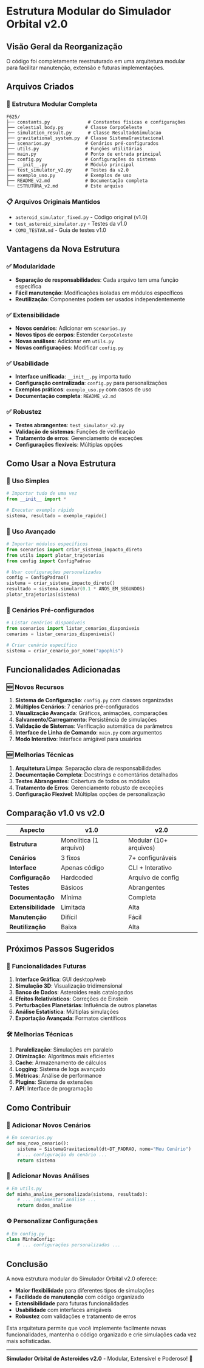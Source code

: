 # Estrutura Modular do Simulador Orbital v2.0

## Visão Geral da Reorganização

O código foi completamente reestruturado em uma arquitetura modular para facilitar manutenção, extensão e futuras implementações.

## Arquivos Criados

### 📁 **Estrutura Modular Completa**

```
F625/
├── constants.py              # Constantes físicas e configurações
├── celestial_body.py        # Classe CorpoCeleste
├── simulation_result.py      # Classe ResultadoSimulacao
├── gravitational_system.py  # Classe SistemaGravitacional
├── scenarios.py             # Cenários pré-configurados
├── utils.py                 # Funções utilitárias
├── main.py                  # Ponto de entrada principal
├── config.py                # Configurações do sistema
├── __init__.py              # Módulo principal
├── test_simulator_v2.py     # Testes da v2.0
├── exemplo_uso.py           # Exemplos de uso
├── README_v2.md             # Documentação completa
└── ESTRUTURA_v2.md          # Este arquivo
```

### 📋 **Arquivos Originais Mantidos**
- `asteroid_simulator_fixed.py` - Código original (v1.0)
- `test_asteroid_simulator.py` - Testes da v1.0
- `COMO_TESTAR.md` - Guia de testes v1.0

## Vantagens da Nova Estrutura

### ✅ **Modularidade**
- **Separação de responsabilidades**: Cada arquivo tem uma função específica
- **Fácil manutenção**: Modificações isoladas em módulos específicos
- **Reutilização**: Componentes podem ser usados independentemente

### ✅ **Extensibilidade**
- **Novos cenários**: Adicionar em `scenarios.py`
- **Novos tipos de corpos**: Estender `CorpoCeleste`
- **Novas análises**: Adicionar em `utils.py`
- **Novas configurações**: Modificar `config.py`

### ✅ **Usabilidade**
- **Interface unificada**: `__init__.py` importa tudo
- **Configuração centralizada**: `config.py` para personalizações
- **Exemplos práticos**: `exemplo_uso.py` com casos de uso
- **Documentação completa**: `README_v2.md`

### ✅ **Robustez**
- **Testes abrangentes**: `test_simulator_v2.py`
- **Validação de sistemas**: Funções de verificação
- **Tratamento de erros**: Gerenciamento de exceções
- **Configurações flexíveis**: Múltiplas opções

## Como Usar a Nova Estrutura

### 🚀 **Uso Simples**
```python
# Importar tudo de uma vez
from __init__ import *

# Executar exemplo rápido
sistema, resultado = exemplo_rapido()
```

### 🔧 **Uso Avançado**
```python
# Importar módulos específicos
from scenarios import criar_sistema_impacto_direto
from utils import plotar_trajetorias
from config import ConfigPadrao

# Usar configurações personalizadas
config = ConfigPadrao()
sistema = criar_sistema_impacto_direto()
resultado = sistema.simular(0.1 * ANOS_EM_SEGUNDOS)
plotar_trajetorias(sistema)
```

### 🎯 **Cenários Pré-configurados**
```python
# Listar cenários disponíveis
from scenarios import listar_cenarios_disponiveis
cenarios = listar_cenarios_disponiveis()

# Criar cenário específico
sistema = criar_cenario_por_nome("apophis")
```

## Funcionalidades Adicionadas

### 🆕 **Novos Recursos**
1. **Sistema de Configuração**: `config.py` com classes organizadas
2. **Múltiplos Cenários**: 7 cenários pré-configurados
3. **Visualização Avançada**: Gráficos, animações, comparações
4. **Salvamento/Carregamento**: Persistência de simulações
5. **Validação de Sistemas**: Verificação automática de parâmetros
6. **Interface de Linha de Comando**: `main.py` com argumentos
7. **Modo Interativo**: Interface amigável para usuários

### 🆕 **Melhorias Técnicas**
1. **Arquitetura Limpa**: Separação clara de responsabilidades
2. **Documentação Completa**: Docstrings e comentários detalhados
3. **Testes Abrangentes**: Cobertura de todos os módulos
4. **Tratamento de Erros**: Gerenciamento robusto de exceções
5. **Configuração Flexível**: Múltiplas opções de personalização

## Comparação v1.0 vs v2.0

| Aspecto | v1.0 | v2.0 |
|---------|------|------|
| **Estrutura** | Monolítica (1 arquivo) | Modular (10+ arquivos) |
| **Cenários** | 3 fixos | 7+ configuráveis |
| **Interface** | Apenas código | CLI + Interativo |
| **Configuração** | Hardcoded | Arquivo de config |
| **Testes** | Básicos | Abrangentes |
| **Documentação** | Mínima | Completa |
| **Extensibilidade** | Limitada | Alta |
| **Manutenção** | Difícil | Fácil |
| **Reutilização** | Baixa | Alta |

## Próximos Passos Sugeridos

### 🔮 **Funcionalidades Futuras**
1. **Interface Gráfica**: GUI desktop/web
2. **Simulação 3D**: Visualização tridimensional
3. **Banco de Dados**: Asteroides reais catalogados
4. **Efeitos Relativísticos**: Correções de Einstein
5. **Perturbações Planetárias**: Influência de outros planetas
6. **Análise Estatística**: Múltiplas simulações
7. **Exportação Avançada**: Formatos científicos

### 🛠️ **Melhorias Técnicas**
1. **Paralelização**: Simulações em paralelo
2. **Otimização**: Algoritmos mais eficientes
3. **Cache**: Armazenamento de cálculos
4. **Logging**: Sistema de logs avançado
5. **Métricas**: Análise de performance
6. **Plugins**: Sistema de extensões
7. **API**: Interface de programação

## Como Contribuir

### 📝 **Adicionar Novos Cenários**
```python
# Em scenarios.py
def meu_novo_cenario():
    sistema = SistemaGravitacional(dt=DT_PADRAO, nome="Meu Cenário")
    # ... configuração do cenário ...
    return sistema
```

### 🔧 **Adicionar Novas Análises**
```python
# Em utils.py
def minha_analise_personalizada(sistema, resultado):
    # ... implementar análise ...
    return dados_analise
```

### ⚙️ **Personalizar Configurações**
```python
# Em config.py
class MinhaConfig:
    # ... configurações personalizadas ...
```

## Conclusão

A nova estrutura modular do Simulador Orbital v2.0 oferece:

- **Maior flexibilidade** para diferentes tipos de simulações
- **Facilidade de manutenção** com código organizado
- **Extensibilidade** para futuras funcionalidades
- **Usabilidade** com interfaces amigáveis
- **Robustez** com validações e tratamento de erros

Esta arquitetura permite que você implemente facilmente novas funcionalidades, mantenha o código organizado e crie simulações cada vez mais sofisticadas.

---

**Simulador Orbital de Asteroides v2.0** - Modular, Extensível e Poderoso! 🚀
